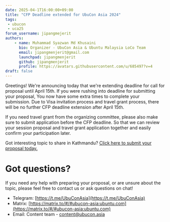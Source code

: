 ```yaml
---
date: 2025-04-1T16:00:00+09:00
title: "CFP Deadline extended for UbuCon Asia 2024"
tags:
 - ubucon
 - uca25
forum_username: jipangmejerit
authors:
    - name: Muhammad Syazwan Md Khusaini
      bio: Organizer - UbuCon Asia & Ubuntu Malaysia LoCo Team
      email: jipangmenjerit@gmail.com
      launchpad: jipangmenjerit
      github: jipangmenjerit
      profile: https://avatars.githubusercontent.com/u/685497?v=4
draft: false
---
```


Greetings! We're announcing today that we're extending deadline for call for proposal until April 15th. If you were rushing into deadline for submitting your proposal, You now have some extra times to complete your submission. Due to Visa invitation process and travel grant process, there will be no further CFP deadline extension after April 15th. 

If you need travel grant from the organizing committee, please also make sure to submit application before the CFP deadline. So that we can review your session proposal and travel grant application together and easily confirm your participation later.

Got interesting topic to share in Kathmandu? [Click here to submit your proposal today.](https://events.canonical.com/event/127/abstracts/)  

# Got questions?

If you need any help with preparing your proposal, or are unsure about the topic, please feel free to contact us or ask questions on chat!
- Telegram: [https://t.me/UbuConAsia](https://t.me/UbuConAsia)
- Matrix: [https://matrix.to/#/#ubucon-asia:ubuntu.com](https://matrix.to/#/#ubucon-asia:ubuntu.com)
- Email: Content team - content@ubucon.asia
